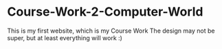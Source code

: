 # Course-Work-2-Computer-World
This is my first website, which is my Course Work
The design may not be super, but at least everything will work :)
